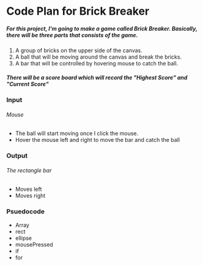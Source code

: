 # Code Plan for Brick Breaker

##### For this project, I'm going to make a game called Brick Breaker. Basically, there will be three parts that consists of the game. 

1. A group of bricks on the upper side of the canvas.
2. A ball that will be moving around the canvas and break the bricks.
3. A bar that will be controlled by hovering mouse to catch the ball. 

##### There will be a score board which will record the "Highest Score" and "Current Score"


### Input

###### Mouse
* The ball will start moving once I click the mouse.
* Hover the mouse left and right to move the bar and catch the ball


### Output

###### The rectangle bar
* Moves left
* Moves right


### Psuedocode 
* Array
* rect
* ellipse
* mousePressed
* if
* for


